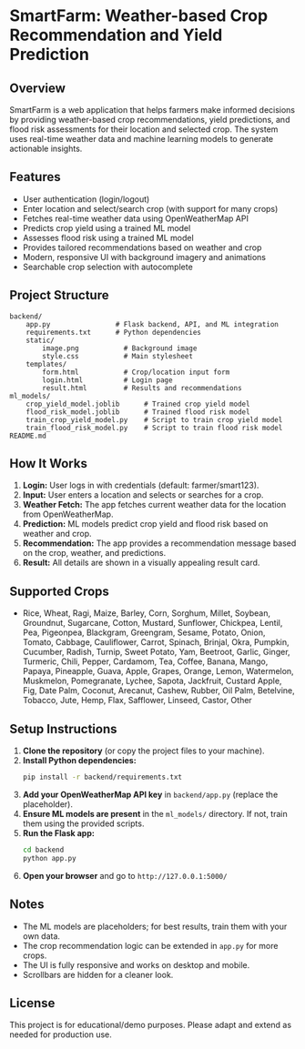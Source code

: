 # SmartFarm: Weather-based Crop Recommendation and Yield Prediction

## Overview
SmartFarm is a web application that helps farmers make informed decisions by providing weather-based crop recommendations, yield predictions, and flood risk assessments for their location and selected crop. The system uses real-time weather data and machine learning models to generate actionable insights.

## Features
- User authentication (login/logout)
- Enter location and select/search crop (with support for many crops)
- Fetches real-time weather data using OpenWeatherMap API
- Predicts crop yield using a trained ML model
- Assesses flood risk using a trained ML model
- Provides tailored recommendations based on weather and crop
- Modern, responsive UI with background imagery and animations
- Searchable crop selection with autocomplete

## Project Structure
```
backend/
	app.py                # Flask backend, API, and ML integration
	requirements.txt      # Python dependencies
	static/
		image.png           # Background image
		style.css           # Main stylesheet
	templates/
		form.html           # Crop/location input form
		login.html          # Login page
		result.html         # Results and recommendations
ml_models/
	crop_yield_model.joblib      # Trained crop yield model
	flood_risk_model.joblib      # Trained flood risk model
	train_crop_yield_model.py    # Script to train crop yield model
	train_flood_risk_model.py    # Script to train flood risk model
README.md
```

## How It Works
1. **Login:** User logs in with credentials (default: farmer/smart123).
2. **Input:** User enters a location and selects or searches for a crop.
3. **Weather Fetch:** The app fetches current weather data for the location from OpenWeatherMap.
4. **Prediction:** ML models predict crop yield and flood risk based on weather and crop.
5. **Recommendation:** The app provides a recommendation message based on the crop, weather, and predictions.
6. **Result:** All details are shown in a visually appealing result card.

## Supported Crops
- Rice, Wheat, Ragi, Maize, Barley, Corn, Sorghum, Millet, Soybean, Groundnut, Sugarcane, Cotton, Mustard, Sunflower, Chickpea, Lentil, Pea, Pigeonpea, Blackgram, Greengram, Sesame, Potato, Onion, Tomato, Cabbage, Cauliflower, Carrot, Spinach, Brinjal, Okra, Pumpkin, Cucumber, Radish, Turnip, Sweet Potato, Yam, Beetroot, Garlic, Ginger, Turmeric, Chili, Pepper, Cardamom, Tea, Coffee, Banana, Mango, Papaya, Pineapple, Guava, Apple, Grapes, Orange, Lemon, Watermelon, Muskmelon, Pomegranate, Lychee, Sapota, Jackfruit, Custard Apple, Fig, Date Palm, Coconut, Arecanut, Cashew, Rubber, Oil Palm, Betelvine, Tobacco, Jute, Hemp, Flax, Safflower, Linseed, Castor, Other

## Setup Instructions
1. **Clone the repository** (or copy the project files to your machine).
2. **Install Python dependencies:**
	 ```bash
	 pip install -r backend/requirements.txt
	 ```
3. **Add your OpenWeatherMap API key** in `backend/app.py` (replace the placeholder).
4. **Ensure ML models are present** in the `ml_models/` directory. If not, train them using the provided scripts.
5. **Run the Flask app:**
	 ```bash
	 cd backend
	 python app.py
	 ```
6. **Open your browser** and go to `http://127.0.0.1:5000/`

## Notes
- The ML models are placeholders; for best results, train them with your own data.
- The crop recommendation logic can be extended in `app.py` for more crops.
- The UI is fully responsive and works on desktop and mobile.
- Scrollbars are hidden for a cleaner look.

## License
This project is for educational/demo purposes. Please adapt and extend as needed for production use.
